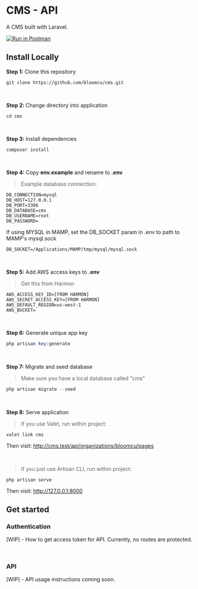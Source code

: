 

# CMS - API

A CMS built with Laravel.

[![Run in Postman](https://run.pstmn.io/button.svg)](https://app.getpostman.com/run-collection/1241377-f9df69bb-99bb-4b14-94db-091e123e18cf?action=collection%2Ffork&collection-url=entityId%3D1241377-f9df69bb-99bb-4b14-94db-091e123e18cf%26entityType%3Dcollection%26workspaceId%3Da8e39e6f-193c-49f5-8474-38b7e2bfe224)

## Install Locally

**Step 1:** Clone this repository

```
git clone https://github.com/bloomcu/cms.git
```

<br>

**Step 2:** Change directory into application

```
cd cms
```

<br>

**Step 3:** Install dependencies

```
composer install
```

<br>

**Step 4:** Copy **env.example** and rename to **.env**
> Example database connection:
```
DB_CONNECTION=mysql
DB_HOST=127.0.0.1
DB_PORT=3306
DB_DATABASE=cms
DB_USERNAME=root
DB_PASSWORD=
```

If using MYSQL in MAMP, set the DB_SOCKET param in .env to path to MAMP's mysql.sock
```
DB_SOCKET=/Applications/MAMP/tmp/mysql/mysql.sock
```

<br>

**Step 5:** Add AWS access keys to **.env**
> Get this from Harmon
```
AWS_ACCESS_KEY_ID=[FROM HARMON]
AWS_SECRET_ACCESS_KEY=[FROM HARMON]
AWS_DEFAULT_REGION=us-west-1
AWS_BUCKET=
```

<br>

**Step 6:** Generate unique app key

```php
php artisan key:generate
```

<br>

**Step 7:** Migrate and seed database
> Make sure you have a local database called "cms"
```php
php artisan migrate --seed
```

<br>

**Step 8:** Serve application
> If you use Valet, run within project:
```
valet link cms
```
Then visit: http://cms.test/api/organizations/bloomcu/pages

<br>

> If you just use Artisan CLI, run within project:
```
php artisan serve
```
Then visit: http://127.0.0.1:8000

## Get started

### Authentication

[WIP] - How to get access token for API. Currently, no routes are protected.

<br>

### API

[WIP] - API usage instructions coming soon.
